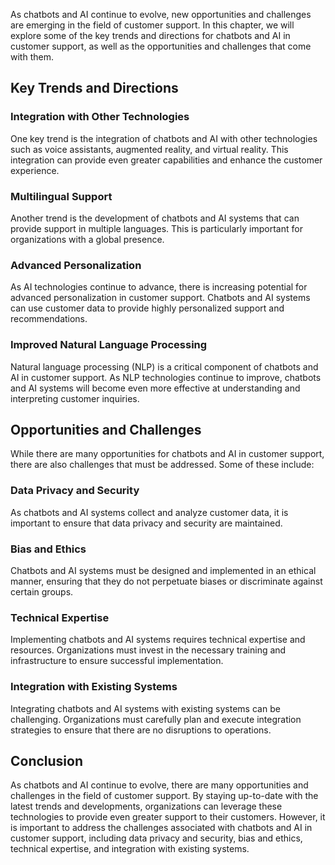 

As chatbots and AI continue to evolve, new opportunities and challenges are emerging in the field of customer support. In this chapter, we will explore some of the key trends and directions for chatbots and AI in customer support, as well as the opportunities and challenges that come with them.

Key Trends and Directions
-------------------------

### Integration with Other Technologies

One key trend is the integration of chatbots and AI with other technologies such as voice assistants, augmented reality, and virtual reality. This integration can provide even greater capabilities and enhance the customer experience.

### Multilingual Support

Another trend is the development of chatbots and AI systems that can provide support in multiple languages. This is particularly important for organizations with a global presence.

### Advanced Personalization

As AI technologies continue to advance, there is increasing potential for advanced personalization in customer support. Chatbots and AI systems can use customer data to provide highly personalized support and recommendations.

### Improved Natural Language Processing

Natural language processing (NLP) is a critical component of chatbots and AI in customer support. As NLP technologies continue to improve, chatbots and AI systems will become even more effective at understanding and interpreting customer inquiries.

Opportunities and Challenges
----------------------------

While there are many opportunities for chatbots and AI in customer support, there are also challenges that must be addressed. Some of these include:

### Data Privacy and Security

As chatbots and AI systems collect and analyze customer data, it is important to ensure that data privacy and security are maintained.

### Bias and Ethics

Chatbots and AI systems must be designed and implemented in an ethical manner, ensuring that they do not perpetuate biases or discriminate against certain groups.

### Technical Expertise

Implementing chatbots and AI systems requires technical expertise and resources. Organizations must invest in the necessary training and infrastructure to ensure successful implementation.

### Integration with Existing Systems

Integrating chatbots and AI systems with existing systems can be challenging. Organizations must carefully plan and execute integration strategies to ensure that there are no disruptions to operations.

Conclusion
----------

As chatbots and AI continue to evolve, there are many opportunities and challenges in the field of customer support. By staying up-to-date with the latest trends and developments, organizations can leverage these technologies to provide even greater support to their customers. However, it is important to address the challenges associated with chatbots and AI in customer support, including data privacy and security, bias and ethics, technical expertise, and integration with existing systems.
